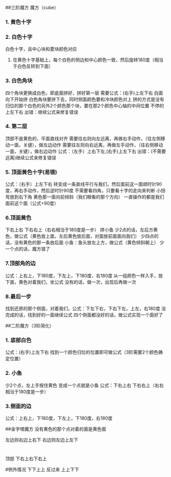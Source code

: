 ##三阶魔方
魔方（cube）


### 1. 黄色十字


### 2. 白色十字 
白色十字，且中心块和菱块颜色对应
1. 在黄色十字基础上，每个白色的侧边和中心颜色一致，然后旋转180度（相当于白色反转到下面）

### 3. 白色角块
四个角块更换成白色，即底面拼好，拼好第一层
需要公式：(右手)上左下右
白面向下开始拼
白色角块要拼下去，同时侧面颜色要和冷块颜色对上
拼的方式是没有归位的那个白色的另外2个颜色那个块，要在那2个颜色中心轴的中间位置
不停的上左下右
出错：继续公式来修复错误

### 4. 第二层
顶部不是黄色的，平面直线对齐
需要往右则向左远离，再做右手动作，（往左侧移动一面，关键），做左边动作
需要往左则向右远离，再做左手动作，（往右侧移动一面，关键），做右边动作
公式：（左手）上右下左,(右手)上左下右
出错：(不需要远离)继续公式来修复错误


### 5. 顶面黄色十字(易错)
公式：（右手）上左下右
转变成一条直线平行与我们，然后面前这一面顺时针90度，再右手动作，然后逆时针90度
不需要看四角，只要看十字的走向来判断
小拐弯放到右下角
黄色那一面向前倾斜（我们眼看的那个方向）
一直操作的都是我们面前这个面（公式+90度）


### 6.顶面黄色
下右上右 下右右上（右右相当于180度是一步）
拼小鱼
少2点的话，左后方黄色，做公式（黄色放上面，左后黄色放后面，对面放前面面向我们）
少四点的话，没有黄色的那一条放后面
小鱼：鱼头放左上方，做公式（黄色倾斜朝上）
少一个点的话，魔方错了

### 7.顶部角的边
公式：上右上，下180度，下左上，下180度，右180度
从一组颜色一样入手，放下面，黄色对着我们，坐公式
没有的话，做一次，出现后再做一次


### 8.最后一步
找到还原的那个侧面，对着我们，公式：下左下右，下右下左，上左，右180度
没完成的话，找到好的一面继续公式
四个侧面都没好的话，做公式实现一个面好了





##二阶魔方（3阶简化）

### 1. 底部白色
公式：(右手)上左下右
找到一个颜色归位的位置即可做公式（3阶需要2个颜色确定位置）

### 2. 小鱼
少2个点，左上手按住黄色
变成一个点就是小鱼
公式：下右上右 下右右上（右右相当于180度是一步）

### 3.侧面的边
公式：上右上，下180度，下左上，下180度，右180度

##金字塔魔方
没有黄色的那个点对着的面是黄色面

左边则右边上右下
右边则左边上左下

#
顶部
下右上右下右上

#例外情况
下下上上
反过来
上上下下
